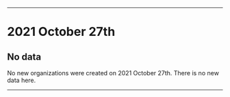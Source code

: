 
***

# 2021 October 27th

## No data

No new organizations were created on 2021 October 27th. There is no new data here.

***
